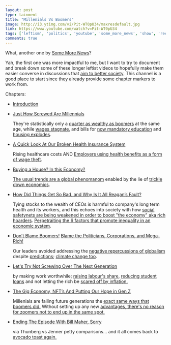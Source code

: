 ```yaml
---
layout: post
type: tainment
title: "Millenials Vs Boomers"
image: http://i3.ytimg.com/vi/Pit-WT0pU34/maxresdefault.jpg
link: https://www.youtube.com/watch?v=Pit-WT0pU34
tags: ['leftism', 'politics', 'youtube', 'some_more_news', 'show', 'recommended']
comments: true
---
```

What, another one by [Some More News](https://www.youtube.com/channel/UCvlj0IzjSnNoduQF0l3VGng)?

Yah, the first one was more impactful to me, but I want to try to document and break down some of these longer leftist videos to hopefully make them easier converse in discussions that [aim to better society](https://youtu.be/Pit-WT0pU34?t=2486).  This channel is a good place to start since they already provide some chapter markers to work from.

Chapters:
- [Introduction](https://www.youtube.com/watch?v=Pit-WT0pU34&list=TLGG1m18va0LDMIxOTExMjAyMQ&index=1&t=0s)
- [Just How Screwed Are Millennials](https://www.youtube.com/watch?v=Pit-WT0pU34&list=TLGG1m18va0LDMIxOTExMjAyMQ&index=1&t=247s) 

    They're statistically only a [quarter as wealthy as boomers](https://youtu.be/Pit-WT0pU34?t=362) at the same age, while [wages stagnate](https://youtu.be/Pit-WT0pU34?t=433), and bills for [now mandatory education](https://youtu.be/Pit-WT0pU34?t=424) and [housing explodes](https://youtu.be/Pit-WT0pU34?t=478).
    
- [A Quick Look At Our Broken Health Insurance System](https://www.youtube.com/watch?v=Pit-WT0pU34&list=TLGG1m18va0LDMIxOTExMjAyMQ&index=1&t=570s)

    Rising healthcare costs AND [Employers using health benefits as a form of wage theft](https://youtu.be/Pit-WT0pU34?t=708).

- [Buying a House? In this Economy?](https://www.youtube.com/watch?v=Pit-WT0pU34&list=TLGG1m18va0LDMIxOTExMjAyMQ&index=1&t=990s)

    [The usual trends are a global phenomanom](https://youtu.be/Pit-WT0pU34?t=1085) enabled by the lie of [trickle down economics](https://youtu.be/Pit-WT0pU34?t=1383).

- [How Did Things Get So Bad, and Why Is It All Reagan’s Fault?](https://www.youtube.com/watch?v=Pit-WT0pU34&list=TLGG1m18va0LDMIxOTExMjAyMQ&index=1&t=1694s)

    Tying stocks to the wealth of CEOs is harmful to company's long term health and its workers, and this echoes into society with how [social safetynets are being weakened in order to boost "the economy" aka rich hoarders](https://youtu.be/Pit-WT0pU34?t=1753).  [Perpetraiting the 6 factors that promote inequality in an economic system](https://youtu.be/Pit-WT0pU34). 

- [Don’t Blame Boomers!](https://youtu.be/Pit-WT0pU34?t=2123) [Blame the Politicians, Corporations, and Mega-Rich!](https://www.youtube.com/watch?v=Pit-WT0pU34&list=TLGG1m18va0LDMIxOTExMjAyMQ&index=1&t=1925s)

    Our leaders avoided addressing the [negative repercussions of globalism](https://youtu.be/Pit-WT0pU34?t=1976) despite [predictions](https://youtu.be/Pit-WT0pU34?t=2034); [climate change too](https://youtu.be/Pit-WT0pU34?t=2077).   

- [Let's Try Not Screwing Over The Next Generation](https://www.youtube.com/watch?v=Pit-WT0pU34&list=TLGG1m18va0LDMIxOTExMjAyMQ&index=1&t=2195s)

    by making work worthwhile; [raising labour's share](https://youtu.be/Pit-WT0pU34?t=2296), [reducing student loans](https://youtu.be/Pit-WT0pU34?t=2379) and not letting the rich be [scared off by inflation.](https://youtu.be/Pit-WT0pU34?t=2332) 

- [The Gig Economy, NFT’s And Putting Our Hope in Gen Z](https://www.youtube.com/watch?v=Pit-WT0pU34&list=TLGG1m18va0LDMIxOTExMjAyMQ&index=1&t=2564s)

    Millenials are failing future generations the [exact same ways that boomers did.](https://youtu.be/Pit-WT0pU34?t=2852)  Without setting up any new [advantages, there's no reason for zoomers not to end up in the same spot.](https://youtu.be/Pit-WT0pU34?t=2730)

- [Ending The Episode With Bill Maher, Sorry](https://www.youtube.com/watch?v=Pit-WT0pU34&list=TLGG1m18va0LDMIxOTExMjAyMQ&index=1&t=2932s)

    via Thunberg vs Jenner petty comparisons... and it all comes back to [avocado toast again.](https://youtu.be/Pit-WT0pU34?t=3077)
